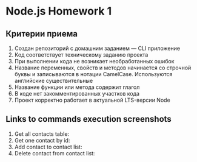 # Node.js Homework 1

## Критерии приема

1. Создан репозиторий с домашним заданием — CLI приложение
2. Код соответствует техническому заданию проекта
3. При выполнении кода не возникает необработанных ошибок
4. Название переменных, свойств и методов начинается со строчной буквы и записываются в нотации CamelCase.
   Используются английские существительные
5. Название функции или метода содержит глагол
6. В коде нет закомментированных участков кода
7. Проект корректно работает в актуальной LTS-версии Node

## Links to commands execution screenshots

1. Get all contacts table:
2. Get one contact by id:
3. Add contact to contact list:
4. Delete contact from contact list:
